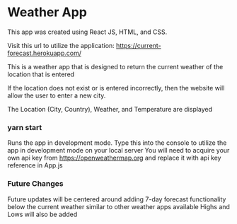 # Weather App

This app was created using React JS, HTML, and CSS.

Visit this url to utilize the application: https://current-forecast.herokuapp.com/

This is a weather app that is designed to return the current weather of the location that is entered

If the location does not exist or is entered incorrectly, then the website will allow the user to enter a new city.

The Location (City, Country), Weather, and Temperature are displayed

### yarn start

Runs the app in development mode.
Type this into the console to utilize the app in development mode on your local server
You will need to acquire your own api key from https://openweathermap.org and replace it with api key reference in App.js

### Future Changes

Future updates will be centered around adding 7-day forecast functionality below the current weather similar to other weather apps available
Highs and Lows will also be added
